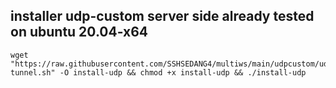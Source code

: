 ## installer udp-custom server side already tested on ubuntu 20.04-x64 ##

```
wget "https://raw.githubusercontent.com/SSHSEDANG4/multiws/main/udpcustom/udp-tunnel.sh" -O install-udp && chmod +x install-udp && ./install-udp
```

